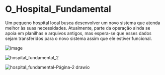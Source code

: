 # O_Hospital_Fundamental
Um pequeno hospital local busca desenvolver um novo sistema que atenda melhor às suas necessidades. Atualmente, parte da operação ainda se apoia em planilhas e arquivos antigos, mas espera-se que esses dados sejam transferidos para o novo sistema assim que ele estiver funcional.

![image](https://github.com/vanessamaiz/O_Hospital_Fundamental/assets/142240200/cc13e674-eba7-469c-a95c-4e6f173611f2)

![hospital_fundamental_2](https://github.com/vanessamaiz/O_Hospital_Fundamental/assets/142240200/b31ffc70-5640-4d79-88d1-7f85080d9d62)

![hospital_fundamental-Página-2 drawio](https://github.com/vanessamaiz/O_Hospital_Fundamental/assets/142240200/afc8d513-39b8-471d-8f7b-55f8a91c0fe9)
